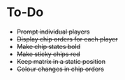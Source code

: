 # To-Do

- ~~Prompt individual players~~
- ~~Display chip orders for each player~~
- ~~Make chip states bold~~
- ~~Make sticky chips red~~
- ~~Keep matrix in a static position~~
- ~~Colour changes in chip orders~~
